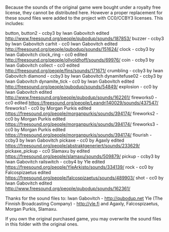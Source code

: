 Because the sounds of the original game were bought under a royalty 
free license, they cannot be distributed here. However a proper replacement 
for these sound files were added to the project with CC0/CCBY3 licenses. This includes:

button, button2 - ccby3 by Iwan Gabovitch edited http://www.freesound.org/people/qubodup/sounds/187853/
buzzer - ccby3 by Iwan Gabovitch
carhit - cc0 Iwan Gabovitch edited http://freesound.org/people/qubodup/sounds/151624/
clock - ccby3 by Iwan Gabovitch
clock_ring - cc0 edited http://freesound.org/people/ollyoldhoff/sounds/69976/
coin - ccby3 by Iwan Gabovitch
collect - cc0 edited http://freesound.org/people/fins/sounds/171671/
crumbling - ccby3 by Iwan Gabovitch
diamond - ccby3 by Iwan Gabovitch
dynamitefuse02 - ccby3 by Iwan Gabovitch
dynamite_tick - cc0 by Iwan Gabovitch edited http://freesound.org/people/qubodup/sounds/54849/
explosion - cc0 by Iwan Gabovitch edited http://www.freesound.org/people/qubodup/sounds/162261/
fireworks0 - cc0 edited https://freesound.org/people/Leandri140029/sounds/437547/
fireworks1 - cc0 by Morgan Purkis edited https://freesound.org/people/morganpurkis/sounds/394174/
fireworks2 - cc0 by Morgan Purkis edited https://freesound.org/people/morganpurkis/sounds/394174/
fireworks3 - cc0 by Morgan Purkis edited https://freesound.org/people/morganpurkis/sounds/394174/
flourish - ccby3 by Iwan Gabovitch
pickaxe - cc0 by Agaxly edited https://freesound.org/people/abstraktgeneriert/sounds/233629/
pickaxe_pickup - cc0 Slamaxu by edited https://freesound.org/people/slamaxu/sounds/509879/
pickup - ccby3 by Iwan Gabovitch
railswitch - ccby4 by Yle edited https://freesound.org/people/YleArkisto/sounds/334139/
rock - cc0 by Falcospizaetus edited https://freesound.org/people/falcospizaetus/sounds/489903/
shot - cc0 by Iwan Gabovitch edited http://www.freesound.org/people/qubodup/sounds/162361/

Thanks for the sound files to:
Iwan Gabovitch - http://qubodup.net
Yle (The Finnish Broadcasting Company) - http://yle.fi
and
Agaxly, Falcospizaetus, Morgan Purkis, Slamaxu.

If you own the original purchased game, you may overwrite the sound files in this 
folder with the original ones.
